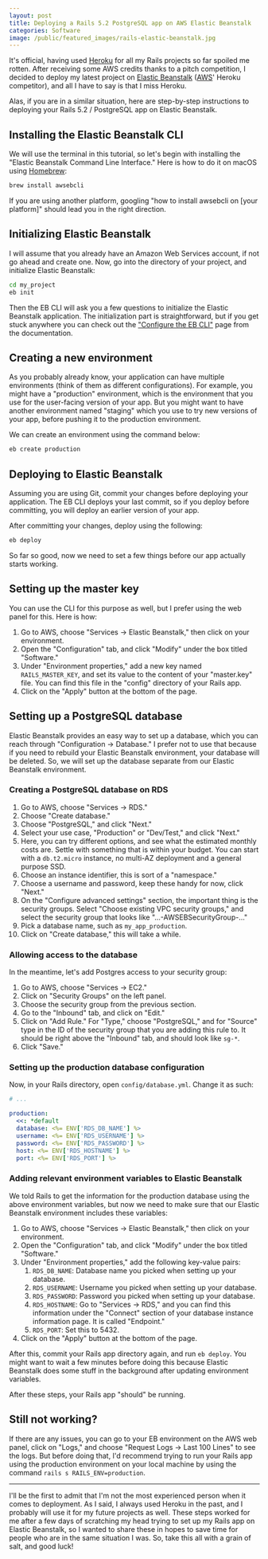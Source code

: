 ```yaml
---
layout: post
title: Deploying a Rails 5.2 PostgreSQL app on AWS Elastic Beanstalk
categories: Software
image: /public/featured_images/rails-elastic-beanstalk.jpg
---
```


It's official, having used [Heroku](https://heroku.com/) for all my Rails projects so far spoiled me rotten. After receiving some AWS credits thanks to a pitch competition, I decided to deploy my latest project on [Elastic Beanstalk](https://aws.amazon.com/elasticbeanstalk/) ([AWS](https://aws.amazon.com/)' Heroku competitor), and all I have to say is that I miss Heroku.

Alas, if you are in a similar situation, here are step-by-step instructions to deploying your Rails 5.2 / PostgreSQL app on Elastic Beanstalk.

## Installing the Elastic Beanstalk CLI
We will use the terminal in this tutorial, so let's begin with installing the "Elastic Beanstalk Command Line Interface." Here is how to do it on macOS using [Homebrew](https://brew.sh/):

```bash
brew install awsebcli
```

If you are using another platform, googling "how to install awsebcli on [your platform]" should lead you in the right direction.

## Initializing Elastic Beanstalk
I will assume that you already have an Amazon Web Services account, if not go ahead and create one. Now, go into the directory of your project, and initialize Elastic Beanstalk:

```bash
cd my_project
eb init
```

Then the EB CLI will ask you a few questions to initialize the Elastic Beanstalk application. The initialization part is straightforward, but if you get stuck anywhere you can check out the ["Configure the EB CLI"](https://docs.aws.amazon.com/elasticbeanstalk/latest/dg/eb-cli3-configuration.html) page from the documentation.

## Creating a new environment
As you probably already know, your application can have multiple environments (think of them as different configurations). For example, you might have a "production" environment, which is the environment that you use for the user-facing version of your app. But you might want to have another environment named "staging" which you use to try new versions of your app, before pushing it to the production environment.

We can create an environment using the command below:

```bash
eb create production
```

## Deploying to Elastic Beanstalk
Assuming you are using Git, commit your changes before deploying your application. The EB CLI deploys your last commit, so if you deploy before committing, you will deploy an earlier version of your app.

After committing your changes, deploy using the following:

```bash
eb deploy
```

So far so good, now we need to set a few things before our app actually starts working.

## Setting up the master key
You can use the CLI for this purpose as well, but I prefer using the web panel for this. Here is how:

1. Go to AWS, choose "Services -> Elastic Beanstalk," then click on your environment.
2. Open the "Configuration" tab, and click "Modify" under the box titled "Software."
3. Under "Environment properties," add a new key named `RAILS_MASTER_KEY`, and set its value to the content of your "master.key" file. You can find this file in the "config" directory of your Rails app.
4. Click on the "Apply" button at the bottom of the page.

## Setting up a PostgreSQL database
Elastic Beanstalk provides an easy way to set up a database, which you can reach through "Configuration -> Database." I prefer not to use that because if you need to rebuild your Elastic Beanstalk environment, your database will be deleted. So, we will set up the database separate from our Elastic Beanstalk environment.

### Creating a PostgreSQL database on RDS
1. Go to AWS, choose "Services -> RDS."
2. Choose "Create database."
3. Choose "PostgreSQL," and click "Next."
4. Select your use case, "Production" or "Dev/Test," and click "Next."
5. Here, you can try different options, and see what the estimated monthly costs are. Settle with something that is within your budget. You can start with a `db.t2.micro` instance, no multi-AZ deployment and a general purpose SSD.
6. Choose an instance identifier, this is sort of a "namespace."
7. Choose a username and password, keep these handy for now, click "Next."
8. On the "Configure advanced settings" section, the important thing is the security groups. Select "Choose existing VPC security groups," and select the security group that looks like "...-AWSEBSecurityGroup-..."
9. Pick a database name, such as `my_app_production`.
10. Click on "Create database," this will take a while.

### Allowing access to the database
In the meantime, let's add Postgres access to your security group:

1. Go to AWS, choose "Services -> EC2."
2. Click on "Security Groups" on the left panel.
3. Choose the security group from the previous section.
4. Go to the "Inbound" tab, and click on "Edit."
5. Click on "Add Rule." For "Type," choose "PostgreSQL," and for "Source" type in the ID of the security group that you are adding this rule to. It should be right above the "Inbound" tab, and should look like `sg-*`.
6. Click "Save."

### Setting up the production database configuration
Now, in your Rails directory, open `config/database.yml`. Change it as such:

```yaml
# ...

production:
  <<: *default
  database: <%= ENV['RDS_DB_NAME'] %>
  username: <%= ENV['RDS_USERNAME'] %>
  password: <%= ENV['RDS_PASSWORD'] %>
  host: <%= ENV['RDS_HOSTNAME'] %>
  port: <%= ENV['RDS_PORT'] %>
```

### Adding relevant environment variables to Elastic Beanstalk
We told Rails to get the information for the production database using the above environment variables, but now we need to make sure that our Elastic Beanstalk environment includes these variables:

1. Go to AWS, choose "Services -> Elastic Beanstalk," then click on your environment.
2. Open the "Configuration" tab, and click "Modify" under the box titled "Software."
3. Under "Environment properties," add the following key-value pairs:
    1. `RDS_DB_NAME`: Database name you picked when setting up your database.
    2. `RDS_USERNAME`: Username you picked when setting up your database.
    3. `RDS_PASSWORD`: Password you picked when setting up your database.
    4. `RDS_HOSTNAME`: Go to "Services -> RDS," and you can find this information under the "Connect" section of your database instance information page. It is called "Endpoint."
    5. `RDS_PORT`: Set this to 5432.
6. Click on the "Apply" button at the bottom of the page.

After this, commit your Rails app directory again, and run `eb deploy`. You might want to wait a few minutes before doing this because Elastic Beanstalk does some stuff in the background after updating environment variables.

After these steps, your Rails app "should" be running.

## Still not working?
If there are any issues, you can go to your EB environment on the AWS web panel, click on "Logs," and choose "Request Logs -> Last 100 Lines" to see the logs. But before doing that, I'd recommend trying to run your Rails app using the production environment on your local machine by using the command `rails s RAILS_ENV=production`.

---

I'll be the first to admit that I'm not the most experienced person when it comes to deployment. As I said, I always used Heroku in the past, and I probably will use it for my future projects as well. These steps worked for me after a few days of scratching my head trying to set up my Rails app on Elastic Beanstalk, so I wanted to share these in hopes to save time for people who are in the same situation I was. So, take this all with a grain of salt, and good luck!
